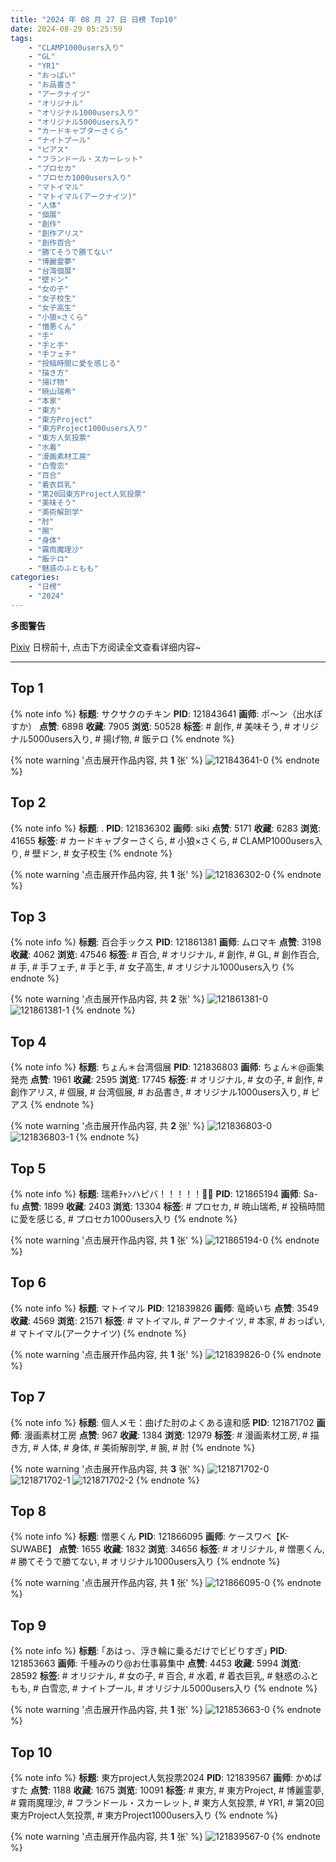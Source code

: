 ```yaml
---
title: "2024 年 08 月 27 日 日榜 Top10"
date: 2024-08-29 05:25:59
tags:
    - "CLAMP1000users入り"
    - "GL"
    - "YR1"
    - "おっぱい"
    - "お品書き"
    - "アークナイツ"
    - "オリジナル"
    - "オリジナル1000users入り"
    - "オリジナル5000users入り"
    - "カードキャプターさくら"
    - "ナイトプール"
    - "ピアス"
    - "フランドール・スカーレット"
    - "プロセカ"
    - "プロセカ1000users入り"
    - "マトイマル"
    - "マトイマル(アークナイツ)"
    - "人体"
    - "個展"
    - "創作"
    - "創作アリス"
    - "創作百合"
    - "勝てそうで勝てない"
    - "博麗霊夢"
    - "台湾個展"
    - "壁ドン"
    - "女の子"
    - "女子校生"
    - "女子高生"
    - "小狼×さくら"
    - "憎悪くん"
    - "手"
    - "手と手"
    - "手フェチ"
    - "投稿時間に愛を感じる"
    - "描き方"
    - "揚げ物"
    - "暁山瑞希"
    - "本家"
    - "東方"
    - "東方Project"
    - "東方Project1000users入り"
    - "東方人気投票"
    - "水着"
    - "漫画素材工房"
    - "白雪恋"
    - "百合"
    - "着衣巨乳"
    - "第20回東方Project人気投票"
    - "美味そう"
    - "美術解剖学"
    - "肘"
    - "腕"
    - "身体"
    - "霧雨魔理沙"
    - "飯テロ"
    - "魅惑のふともも"
categories:
    - "日榜"
    - "2024"
---
```


<i class="fa fa-triangle-exclamation"></i>**多图警告**<i class="fa fa-triangle-exclamation"></i>

[Pixiv](https://www.pixiv.net/) 日榜前十, 点击下方阅读全文查看详细内容~

<!-- more -->

---

## Top 1

{% note info %}
**标题**: サクサクのチキン
**PID**: 121843641 **画师**: ポ～ン（出水ぽすか）
**点赞**: 6898 **收藏**: 7905 **浏览**: 50528
**标签**: # 創作, # 美味そう, # オリジナル5000users入り, # 揚げ物, # 飯テロ
{% endnote %}

{% note warning '点击展开作品内容, 共 **1** 张' %}
![121843641-0](https://i.pixiv.re/img-original/img/2024/08/26/07/00/06/121843641_p0.jpg)
{% endnote %}

## Top 2

{% note info %}
**标题**: .
**PID**: 121836302 **画师**: siki
**点赞**: 5171 **收藏**: 6283 **浏览**: 41655
**标签**: # カードキャプターさくら, # 小狼×さくら, # CLAMP1000users入り, # 壁ドン, # 女子校生
{% endnote %}

{% note warning '点击展开作品内容, 共 **1** 张' %}
![121836302-0](https://i.pixiv.re/img-original/img/2024/08/26/00/00/30/121836302_p0.jpg)
{% endnote %}

## Top 3

{% note info %}
**标题**: 百合手ックス
**PID**: 121861381 **画师**: ムロマキ
**点赞**: 3198 **收藏**: 4062 **浏览**: 47546
**标签**: # 百合, # オリジナル, # 創作, # GL, # 創作百合, # 手, # 手フェチ, # 手と手, # 女子高生, # オリジナル1000users入り
{% endnote %}

{% note warning '点击展开作品内容, 共 **2** 张' %}
![121861381-0](https://i.pixiv.re/img-original/img/2024/08/26/22/02/58/121861381_p0.jpg)
![121861381-1](https://i.pixiv.re/img-original/img/2024/08/26/22/02/58/121861381_p1.jpg)
{% endnote %}

## Top 4

{% note info %}
**标题**: ちょん＊台湾個展
**PID**: 121836803 **画师**: ちょん＊@画集発売
**点赞**: 1961 **收藏**: 2595 **浏览**: 17745
**标签**: # オリジナル, # 女の子, # 創作, # 創作アリス, # 個展, # 台湾個展, # お品書き, # オリジナル1000users入り, # ピアス
{% endnote %}

{% note warning '点击展开作品内容, 共 **2** 张' %}
![121836803-0](https://i.pixiv.re/img-original/img/2024/08/26/00/06/59/121836803_p0.jpg)
![121836803-1](https://i.pixiv.re/img-original/img/2024/08/26/00/06/59/121836803_p1.jpg)
{% endnote %}

## Top 5

{% note info %}
**标题**: 瑞希ﾁｬﾝハピバ！！！！！🎂🎉
**PID**: 121865194 **画师**: Sa-fu
**点赞**: 1899 **收藏**: 2403 **浏览**: 13304
**标签**: # プロセカ, # 暁山瑞希, # 投稿時間に愛を感じる, # プロセカ1000users入り
{% endnote %}

{% note warning '点击展开作品内容, 共 **1** 张' %}
![121865194-0](https://i.pixiv.re/img-original/img/2024/08/27/00/00/02/121865194_p0.jpg)
{% endnote %}

## Top 6

{% note info %}
**标题**: マトイマル
**PID**: 121839826 **画师**: 竜崎いち
**点赞**: 3549 **收藏**: 4569 **浏览**: 21571
**标签**: # マトイマル, # アークナイツ, # 本家, # おっぱい, # マトイマル(アークナイツ)
{% endnote %}

{% note warning '点击展开作品内容, 共 **1** 张' %}
![121839826-0](https://i.pixiv.re/img-original/img/2024/08/26/01/54/45/121839826_p0.jpg)
{% endnote %}

## Top 7

{% note info %}
**标题**: 個人メモ：曲げた肘のよくある違和感
**PID**: 121871702 **画师**: 漫画素材工房
**点赞**: 967 **收藏**: 1384 **浏览**: 12979
**标签**: # 漫画素材工房, # 描き方, # 人体, # 身体, # 美術解剖学, # 腕, # 肘
{% endnote %}

{% note warning '点击展开作品内容, 共 **3** 张' %}
![121871702-0](https://i.pixiv.re/img-original/img/2024/08/27/05/30/06/121871702_p0.jpg)
![121871702-1](https://i.pixiv.re/img-original/img/2024/08/27/05/30/06/121871702_p1.jpg)
![121871702-2](https://i.pixiv.re/img-original/img/2024/08/27/05/30/06/121871702_p2.jpg)
{% endnote %}

## Top 8

{% note info %}
**标题**: 憎悪くん
**PID**: 121866095 **画师**: ケースワベ【K-SUWABE】
**点赞**: 1655 **收藏**: 1832 **浏览**: 34656
**标签**: # オリジナル, # 憎悪くん, # 勝てそうで勝てない, # オリジナル1000users入り
{% endnote %}

{% note warning '点击展开作品内容, 共 **1** 张' %}
![121866095-0](https://i.pixiv.re/img-original/img/2024/08/27/00/15/48/121866095_p0.png)
{% endnote %}

## Top 9

{% note info %}
**标题**: ｢あはっ、浮き輪に乗るだけでビビりすぎ｣
**PID**: 121853663 **画师**: 千種みのり@お仕事募集中
**点赞**: 4453 **收藏**: 5994 **浏览**: 28592
**标签**: # オリジナル, # 女の子, # 百合, # 水着, # 着衣巨乳, # 魅惑のふともも, # 白雪恋, # ナイトプール, # オリジナル5000users入り
{% endnote %}

{% note warning '点击展开作品内容, 共 **1** 张' %}
![121853663-0](https://i.pixiv.re/img-original/img/2024/08/26/17/41/16/121853663_p0.jpg)
{% endnote %}

## Top 10

{% note info %}
**标题**: 東方project人気投票2024
**PID**: 121839567 **画师**: かめぱすた
**点赞**: 1188 **收藏**: 1675 **浏览**: 10091
**标签**: # 東方, # 東方Project, # 博麗霊夢, # 霧雨魔理沙, # フランドール・スカーレット, # 東方人気投票, # YR1, # 第20回東方Project人気投票, # 東方Project1000users入り
{% endnote %}

{% note warning '点击展开作品内容, 共 **1** 张' %}
![121839567-0](https://i.pixiv.re/img-original/img/2024/08/26/01/42/18/121839567_p0.jpg)
{% endnote %}
